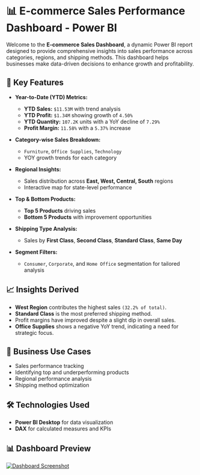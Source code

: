 # 📊 E-commerce Sales Performance Dashboard - Power BI

Welcome to the **E-commerce Sales Dashboard**, a dynamic Power BI report designed to provide comprehensive insights into sales performance across categories, regions, and shipping methods. This dashboard helps businesses make data-driven decisions to enhance growth and profitability.

## 🚀 Key Features

- **Year-to-Date (YTD) Metrics:**
  - **YTD Sales:** `$11.53M` with trend analysis
  - **YTD Profit:** `$1.34M` showing growth of `4.50%`
  - **YTD Quantity:** `107.2K` units with a YoY decline of `7.29%`
  - **Profit Margin:** `11.58%` with a `5.37%` increase

- **Category-wise Sales Breakdown:**
  - `Furniture`, `Office Supplies`, `Technology`
  - YOY growth trends for each category

- **Regional Insights:**
  - Sales distribution across **East, West, Central, South** regions
  - Interactive map for state-level performance

- **Top & Bottom Products:**
  - **Top 5 Products** driving sales
  - **Bottom 5 Products** with improvement opportunities

- **Shipping Type Analysis:**
  - Sales by **First Class**, **Second Class**, **Standard Class**, **Same Day**
  
- **Segment Filters:**
  - `Consumer`, `Corporate`, and `Home Office` segmentation for tailored analysis

## 📈 Insights Derived

- **West Region** contributes the highest sales `(32.2% of total)`.
- **Standard Class** is the most preferred shipping method.
- Profit margins have improved despite a slight dip in overall sales.
- **Office Supplies** shows a negative YoY trend, indicating a need for strategic focus.

## 💼 Business Use Cases

- Sales performance tracking
- Identifying top and underperforming products
- Regional performance analysis
- Shipping method optimization

## 🛠️ Technologies Used

- **Power BI Desktop** for data visualization
- **DAX** for calculated measures and KPIs

## 📊 Dashboard Preview

[![Dashboard Screenshot](images/dashboard-screenshot.png)](https://github.com/Alagumuthumani/E-commerce-Sales-Performance-Dashboard---Power-BI/blob/main/dashboard-screenshot.png)

